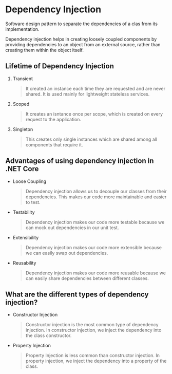 # Dependency Injection

Software design pattern to separate the dependencies of a clas from its implementation.

Dependency injection helps in creating loosely coupled components by providing dependencies to an object from an external source, rather than creating them within the object itself.


## Lifetime of Dependency Injection

1. Transient
   
   >It created an instance each time they are requested and are never shared. It is used mainly for lightweight stateless services. 
2. Scoped
   >It creates an isntance once per scope, which is created on every request to the application.
3. Singleton
   >This creates only single instances which are shared among all components that require it.

## Advantages of using dependency injection in .NET Core

- Loose Coupling
  > Dependency injection allows us to decouple our classes from their dependencies. This makes our code more maintainable and easier to test.
- Testability
  > Dependency injection makes our code more testable because we can mock out dependencies in our unit test.
- Extensibility
  > Dependency injection makes our code more extensible because we can easily swap out dependencies.
- Reusability
  > Dependency injection makes our code more reusable because we can easily share dependencies between different classes.

## What are the different types of dependency injection?
- Constructor Injection
  > Constructor injection is the most common type of dependency injection. In constructor injection, we inject the dependency into the class constructor.
- Property Injection
  > Property Injection is less common than constructor injection. In property injection, we inject the dependency into a property of the class.

